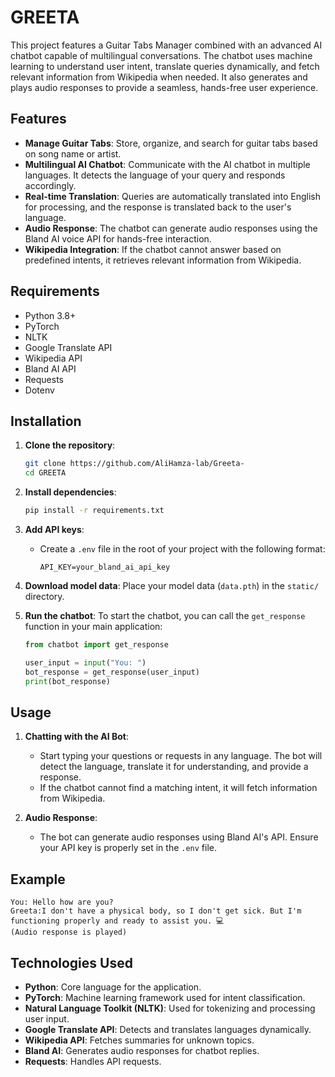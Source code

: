 # GREETA

This project features a Guitar Tabs Manager combined with an advanced AI chatbot capable of multilingual conversations. The chatbot uses machine learning to understand user intent, translate queries dynamically, and fetch relevant information from Wikipedia when needed. It also generates and plays audio responses to provide a seamless, hands-free user experience.

## Features

- **Manage Guitar Tabs**: Store, organize, and search for guitar tabs based on song name or artist.
- **Multilingual AI Chatbot**: Communicate with the AI chatbot in multiple languages. It detects the language of your query and responds accordingly.
- **Real-time Translation**: Queries are automatically translated into English for processing, and the response is translated back to the user's language.
- **Audio Response**: The chatbot can generate audio responses using the Bland AI voice API for hands-free interaction.
- **Wikipedia Integration**: If the chatbot cannot answer based on predefined intents, it retrieves relevant information from Wikipedia.
  
## Requirements

- Python 3.8+
- PyTorch
- NLTK
- Google Translate API
- Wikipedia API
- Bland AI API
- Requests
- Dotenv

## Installation

1. **Clone the repository**:
   ```bash
   git clone https://github.com/AliHamza-lab/Greeta-
   cd GREETA
   ```

2. **Install dependencies**:
   ```bash
   pip install -r requirements.txt
   ```

3. **Add API keys**:
   - Create a `.env` file in the root of your project with the following format:
     ```plaintext
     API_KEY=your_bland_ai_api_key
     ```

4. **Download model data**:
   Place your model data (`data.pth`) in the `static/` directory.

5. **Run the chatbot**:
   To start the chatbot, you can call the `get_response` function in your main application:
   ```python
   from chatbot import get_response

   user_input = input("You: ")
   bot_response = get_response(user_input)
   print(bot_response)
   ```

## Usage

1. **Chatting with the AI Bot**:
   - Start typing your questions or requests in any language. The bot will detect the language, translate it for understanding, and provide a response.
   - If the chatbot cannot find a matching intent, it will fetch information from Wikipedia.
   
2. **Audio Response**:
   - The bot can generate audio responses using Bland AI's API. Ensure your API key is properly set in the `.env` file.

## Example

```plaintext
You: Hello how are you?
Greeta:I don't have a physical body, so I don't get sick. But I'm functioning properly and ready to assist you. 💻
(Audio response is played)
```

## Technologies Used

- **Python**: Core language for the application.
- **PyTorch**: Machine learning framework used for intent classification.
- **Natural Language Toolkit (NLTK)**: Used for tokenizing and processing user input.
- **Google Translate API**: Detects and translates languages dynamically.
- **Wikipedia API**: Fetches summaries for unknown topics.
- **Bland AI**: Generates audio responses for chatbot replies.
- **Requests**: Handles API requests.

